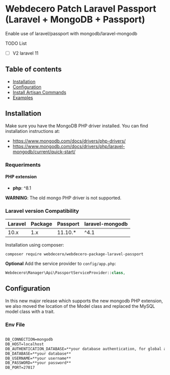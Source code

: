 # Webdecero Patch Laravel Passport (Laravel + MongoDB + Passport)

Enable use of laravel/passport with mongodb/laravel-mongodb

TODO List

- [ ] V2 laravel 11

## Table of contents

- [Installation](#installation)
- [Configuration](#configuration)
- [Install Artisan Commands](#install-artisan-commands)
- [Examples](#examples)

## Installation

Make sure you have the MongoDB PHP driver installed. You can find installation instructions at:

- <https://www.mongodb.com/docs/drivers/php-drivers/>
- <https://www.mongodb.com/docs/drivers/php/laravel-mongodb/current/quick-start/>

### Requeriments

#### PHP extension

- **php**: ^8.1

**WARNING**: The old mongo PHP driver is not supported.

### Laravel version Compatibility

| Laravel | Package | Passport | laravel-mongodb   |
| :------ | :------ | :------- | :---------------- |
| 10.x    | 1.x     | 11.10.*  | ^4.1              |

Installation using composer:

```
composer require webdecero/webdecero-package-laravel-passport
```

**Optional** Add the service provider to `config/app.php`:

```php
Webdecero\Manager\Api\PassportServiceProvider::class,
```

## Configuration

In this new major release which supports the new mongodb PHP extension, we also moved the location of the Model class and replaced the MySQL model class with a trait.

### Env File

```txt

DB_CONNECTION=mongodb
DB_HOST=localhost
DB_AUTHENTICATION_DATABASE=**your database authentication, for global authentication use admin**
DB_DATABASE=**your database**
DB_USERNAME=**your username**
DB_PASSWORD=**your password**
DB_PORT=27017

```
